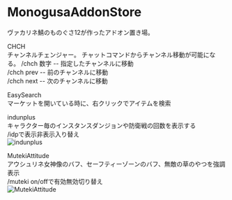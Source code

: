 # MonogusaAddonStore
ヴァカリネ鯖のものぐさ12が作ったアドオン置き場。  

CHCH  
チャンネルチェンジャー。 チャットコマンドからチャンネル移動が可能になる。
/chch 数字 -- 指定したチャンネルに移動  
/chch prev -- 前のチャンネルに移動  
/chch next -- 次のチャンネルに移動  
  
EasySearch  
マーケットを開いている時に、右クリックでアイテムを検索  
 
indunplus  
キャラクター毎のインスタンスダンジョンや防衛戦の回数を表示する  
/idpで表示非表示入り替え  
![indunplus](http://i.imgur.com/mAWAEWB.jpg "こんな感じ")
  
MutekiAttitude  
アウシュリネ女神像のバフ、セーフティーゾーンのバフ、無敵の草のやつを強調表示  
/muteki on/offで有効無効切り替え  
![MutekiAttitude](http://i.imgur.com/Prn8GMW.jpg "こんな感じ")
